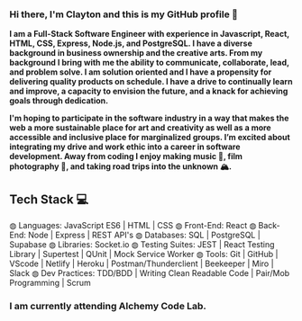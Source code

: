 ### Hi there, I'm Clayton and this is my GitHub profile 👋

**I am a Full-Stack Software Engineer with experience in Javascript, React, HTML, CSS, Express, Node.js, and PostgreSQL. I have a diverse background in business ownership and the creative arts. From my background I bring with me the ability to communicate, collaborate, lead, and problem solve. I am solution oriented and I have a propensity for delivering quality products on schedule. I have a drive to continually learn and improve, a capacity to envision the future, and a knack for achieving goals through dedication.**

**I'm hoping to participate in the software industry in a way that makes the web a more sustainable place for art and creativity as well as a more accessible and inclusive place for marginalized groups. I’m excited about integrating my drive and work ethic into a career in software development. Away from coding I enjoy making music 🎸, film photography 📸, and taking road trips into the unknown 🏔.**

## Tech Stack 💻
◍ Languages: JavaScript ES6 | HTML | CSS
◍ Front-End: React
◍ Back-End: Node | Express | REST API's
◍ Databases: SQL | PostgreSQL | Supabase
◍ Libraries: Socket.io
◍ Testing Suites: JEST | React Testing Library | Supertest | QUnit | Mock Service Worker
◍ Tools: Git | GitHub | VScode | Netlify | Heroku | Postman/Thunderclient | Beekeeper | Miro | Slack
◍ Dev Practices: TDD/BDD | Writing Clean Readable Code | Pair/Mob Programming | Scrum

### I am currently attending Alchemy Code Lab.


<!--
**clayton-knapp/clayton-knapp** is a ✨ _special_ ✨ repository because its `README.md` (this file) appears on your GitHub profile.

Here are some ideas to get you started:

- 🔭 I’m currently working on ...
- 🌱 I’m currently learning ...
- 👯 I’m looking to collaborate on ...
- 🤔 I’m looking for help with ...
- 💬 Ask me about ...
- 📫 How to reach me: ...
- 😄 Pronouns: ...
- ⚡ Fun fact: ...
-->
